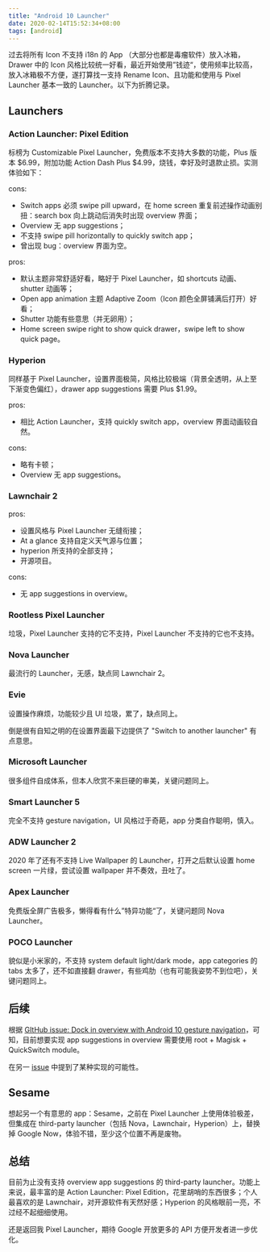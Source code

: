 ```yaml
---
title: "Android 10 Launcher"
date: 2020-02-14T15:52:34+08:00
tags: [android]
---
```


过去将所有 Icon 不支持 i18n 的 App （大部分也都是毒瘤软件）放入冰箱，Drawer 中的 Icon 风格比较统一好看，最近开始使用”钱迹“，使用频率比较高，放入冰箱极不方便，遂打算找一支持 Rename Icon、且功能和使用与 Pixel Launcher 基本一致的 Launcher。以下为折腾记录。

## Launchers

### Action Launcher: Pixel Edition

标榜为 Customizable Pixel Launcher，免费版本不支持大多数的功能，Plus 版本 \$6.99，附加功能 Action Dash Plus \$4.99，烧钱，幸好及时退款止损。实测体验如下：

cons:

- Switch apps 必须 swipe pill upward，在 home screen 重复前述操作动画别扭：search box 向上跳动后消失时出现 overview 界面；
- Overview 无 app suggestions；
- 不支持 swipe pill horizontally to quickly switch app；
- 曾出现 bug：overview 界面为空。

pros:

- 默认主题非常舒适好看，略好于 Pixel Launcher，如 shortcuts 动画、 shutter 动画等；
- Open app animation 主题 Adaptive Zoom（Icon 颜色全屏铺满后打开）好看；
- Shutter 功能有些意思（并无卵用）；
- Home screen swipe right to show quick drawer，swipe left to show quick page。

### Hyperion

同样基于 Pixel Launcher，设置界面极简，风格比较极端（背景全透明，从上至下渐变色偏红），drawer app suggestions 需要 Plus \$1.99。

pros:

- 相比 Action Launcher，支持 quickly switch app，overview 界面动画较自然。

cons:

- 略有卡顿；
- Overview 无 app suggestions。

### Lawnchair 2

pros:

- 设置风格与 Pixel Launcher 无缝衔接；
- At a glance 支持自定义天气源与位置；
- hyperion 所支持的全部支持；
- 开源项目。

cons:

- 无 app suggestions in overview。

### Rootless Pixel Launcher

垃圾，Pixel Launcher 支持的它不支持，Pixel Launcher 不支持的它也不支持。

### Nova Launcher

最流行的 Launcher，无感，缺点同 Lawnchair 2。

### Evie

设置操作麻烦，功能较少且 UI 垃圾，累了，缺点同上。

倒是很有自知之明的在设置界面最下边提供了 "Switch to another launcher" 有点意思。

### Microsoft Launcher

很多组件自成体系，但本人欣赏不来巨硬的审美，关键问题同上。

### Smart Launcher 5

完全不支持 gesture navigation，UI 风格过于奇葩，app 分类自作聪明，慎入。

### ADW Launcher 2

2020 年了还有不支持 Live Wallpaper 的 Launcher，打开之后默认设置 home screen 一片绿，尝试设置 wallpaper 并不奏效，丑吐了。

### Apex Launcher

免费版全屏广告极多，懒得看有什么”特异功能“了，关键问题同 Nova Launcher。

### POCO Launcher

貌似是小米家的，不支持 system default light/dark mode，app categories 的 tabs 太多了，还不如直接翻 drawer，有些鸡肋（也有可能我姿势不到位吧），关键问题同上。

## 后续

根据 [GItHub issue: Dock in overview with Android 10 gesture navigation](https://github.com/LawnchairLauncher/Lawnchair/issues/1856)，可知，目前想要实现 app suggestions in overview 需要使用 root + Magisk + QuickSwitch module。

在另一 [issue](https://github.com/LawnchairLauncher/Lawnchair/issues/1885) 中提到了某种实现的可能性。

## Sesame

想起另一个有意思的 app：Sesame，之前在 Pixel Launcher 上使用体验极差，但集成在 third-party launcher（包括 Nova，Lawnchair，Hyperion）上，替换掉 Google Now，体验不错，至少这个位置不再是废物。

## 总结

目前为止没有支持 overview app suggestions 的 third-party launcher。功能上来说，最丰富的是 Action Launcher: Pixel Edition，花里胡哨的东西很多；个人最喜欢的是 Lawnchair，对开源软件有天然好感；Hyperion 的风格眼前一亮，不过经不起细细使用。

还是返回我 Pixel Launcher，期待 Google 开放更多的 API 方便开发者进一步优化。






